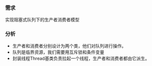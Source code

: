 ### 需求
实现阻塞式队列下的生产者消费者模型
### 分析
+ 生产者和消费者分别设计为两个类，他们对队列进行操作。
+ 队列是临界资源，我们需要用互斥锁和条件变量
+ 封装线程Thread基类负责拉起一个线程，生产者和消费者都由它派生。
